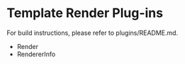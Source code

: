 Template Render Plug-ins
===================

For build instructions, please refer to plugins/README.md.

- Render
- RendererInfo
